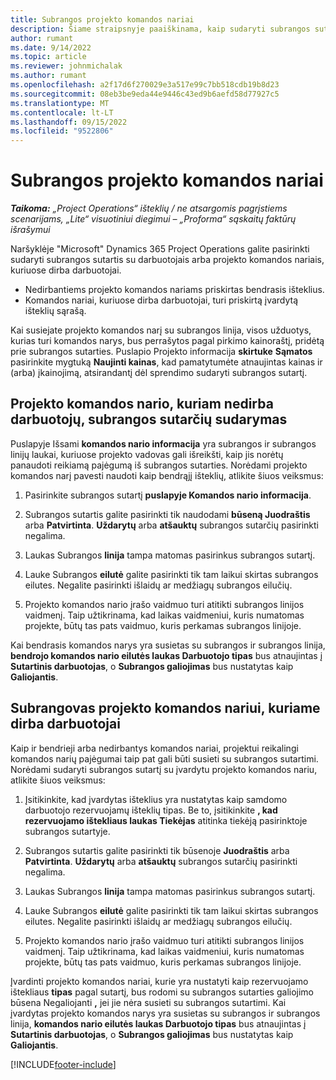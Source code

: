 ```yaml
---
title: Subrangos projekto komandos nariai
description: Šiame straipsnyje paaiškinama, kaip sudaryti subrangos sutartis su projekto komandos nariais programoje "Microsoft"Dynamics 365 Project Operations.
author: rumant
ms.date: 9/14/2022
ms.topic: article
ms.reviewer: johnmichalak
ms.author: rumant
ms.openlocfilehash: a2f17d6f270029e3a517e99c7bb518cdb19b8d23
ms.sourcegitcommit: 08eb3be9eda44e9446c43ed9b6aefd58d77927c5
ms.translationtype: MT
ms.contentlocale: lt-LT
ms.lasthandoff: 09/15/2022
ms.locfileid: "9522806"
---
```

# <a name="subcontracting-project-team-members"></a>Subrangos projekto komandos nariai

_**Taikoma:** „Project Operations“ išteklių / ne atsargomis pagrįstiems scenarijams, „Lite“ visuotiniui diegimui – „Proforma“ sąskaitų faktūrų išrašymui_

Naršyklėje "Microsoft" Dynamics 365 Project Operations galite pasirinkti sudaryti subrangos sutartis su darbuotojais arba projekto komandos nariais, kuriuose dirba darbuotojai.

- Nedirbantiems projekto komandos nariams priskirtas bendrasis išteklius.
- Komandos nariai, kuriuose dirba darbuotojai, turi priskirtą įvardytą išteklių sąrašą.

Kai susiejate projekto komandos narį su subrangos linija, visos užduotys, kurias turi komandos narys, bus perrašytos pagal pirkimo kainoraštį, pridėtą prie subrangos sutarties.  Puslapio Projekto informacija **skirtuke** **Sąmatos** pasirinkite mygtuką **Naujinti kainas**, kad pamatytumėte atnaujintas kainas ir (arba) įkainojimą, atsirandantį dėl sprendimo sudaryti subrangos sutartį. 

## <a name="subcontracting-an-unstaffed-project-team-member"></a>Projekto komandos nario, kuriam nedirba darbuotojų, subrangos sutarčių sudarymas
Puslapyje Išsami **komandos nario informacija** yra subrangos ir subrangos linijų laukai, kuriuose projekto vadovas gali išreikšti, kaip jis norėtų panaudoti reikiamą pajėgumą iš subrangos sutarties. Norėdami projekto komandos narį pavesti naudoti kaip bendrąjį išteklių, atlikite šiuos veiksmus:

1.  Pasirinkite subrangos sutartį **puslapyje Komandos nario informacija**.

2.  Subrangos sutartis galite pasirinkti tik naudodami **būseną Juodraštis** arba **Patvirtinta**. **Uždarytų** arba **atšauktų** subrangos sutarčių pasirinkti negalima. 

3.  Laukas Subrangos **linija** tampa matomas pasirinkus subrangos sutartį.

4.  Lauke Subrangos **eilutė** galite pasirinkti tik tam laikui skirtas subrangos eilutes. Negalite pasirinkti išlaidų ar medžiagų subrangos eilučių.

5.  Projekto komandos nario įrašo vaidmuo turi atitikti subrangos linijos vaidmenį. Taip užtikrinama, kad laikas vaidmeniui, kuris numatomas projekte, būtų tas pats vaidmuo, kuris perkamas subrangos linijoje. 

Kai bendrasis komandos narys yra susietas su subrangos ir subrangos linija, **bendrojo komandos nario eilutės laukas Darbuotojo tipas** bus atnaujintas į **Sutartinis darbuotojas**, o **Subrangos galiojimas** bus nustatytas kaip **Galiojantis**.

## <a name="subcontracting-a-staffed-project-team-member"></a>Subrangovas projekto komandos nariui, kuriame dirba darbuotojai
Kaip ir bendrieji arba nedirbantys komandos nariai, projektui reikalingi komandos narių pajėgumai taip pat gali būti susieti su subrangos sutartimi. Norėdami sudaryti subrangos sutartį su įvardytu projekto komandos nariu, atlikite šiuos veiksmus:

1.  Įsitikinkite, kad įvardytas išteklius yra nustatytas kaip samdomo darbuotojo rezervuojamų išteklių tipas. Be to, įsitikinkite **, kad rezervuojamo ištekliaus laukas Tiekėjas** atitinka tiekėją pasirinktoje subrangos sutartyje. 

2.  Subrangos sutartis galite pasirinkti tik būsenoje **Juodraštis** arba **Patvirtinta**. **Uždarytų** arba **atšauktų** subrangos sutarčių pasirinkti negalima. 

3.  Laukas Subrangos **linija** tampa matomas pasirinkus subrangos sutartį.

4.  Lauke Subrangos **eilutė** galite pasirinkti tik tam laikui skirtas subrangos eilutes. Negalite pasirinkti išlaidų ar medžiagų subrangos eilučių.

5.  Projekto komandos nario įrašo vaidmuo turi atitikti subrangos linijos vaidmenį. Taip užtikrinama, kad laikas vaidmeniui, kuris numatomas projekte, būtų tas pats vaidmuo, kuris perkamas subrangos linijoje. 

Įvardinti projekto komandos nariai, kurie yra nustatyti kaip rezervuojamo ištekliaus **tipas** pagal sutartį, bus rodomi su subrangos sutarties galiojimo būsena Negaliojanti **,** jei jie nėra susieti su subrangos sutartimi. Kai įvardytas projekto komandos narys yra susietas su subrangos ir subrangos linija, **komandos nario eilutės laukas Darbuotojo tipas** bus atnaujintas į **Sutartinis darbuotojas**, o **Subrangos galiojimas** bus nustatytas kaip **Galiojantis**.

[!INCLUDE[footer-include](../../includes/footer-banner.md)]
